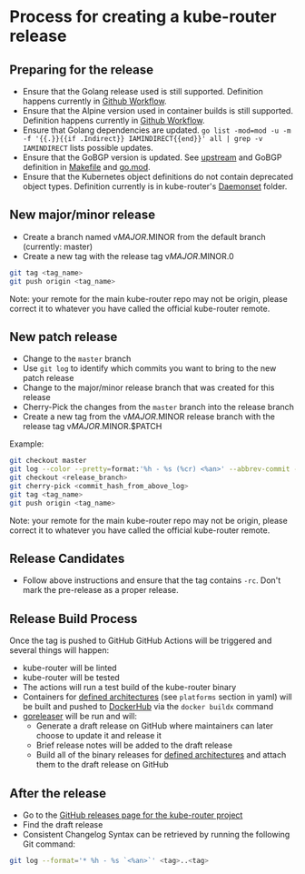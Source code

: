 # Process for creating a kube-router release

## Preparing for the release

* Ensure that the Golang release used is still supported. Definition happens currently in
  [Github Workflow](.github/workflow/ci.yml).
* Ensure that the Alpine version used in container builds is still supported. Definition happens currently in
  [Github Workflow](.github/workflow/ci.yml).
* Ensure that Golang dependencies are updated.
  `go list -mod=mod -u -m -f '{{.}}{{if .Indirect}} IAMINDIRECT{{end}}' all | grep -v IAMINDIRECT` lists possible
  updates.
* Ensure that the GoBGP version is updated. See [upstream](https://github.com/osrg/gobgp/releases) and GoBGP definition
  in [Makefile](Makefile) and [go.mod](go.mod).
* Ensure that the Kubernetes object definitions do not contain deprecated object types. Definition currently is in
  kube-router's [Daemonset](daemonset) folder.

## New major/minor release

* Create a branch named v$MAJOR.$MINOR from the default branch (currently: master)
* Create a new tag with the release tag v$MAJOR.$MINOR.0

```sh
git tag <tag_name>
git push origin <tag_name>
```

Note: your remote for the main kube-router repo may not be origin, please correct it to whatever you have called the
official kube-router remote.

## New patch release

* Change to the `master` branch
* Use `git log` to identify which commits you want to bring to the new patch release
* Change to the major/minor release branch that was created for this release
* Cherry-Pick the changes from the `master` branch into the release branch
* Create a new tag from the v$MAJOR.$MINOR release branch with the release tag v$MAJOR.$MINOR.$PATCH

Example:

```sh
git checkout master
git log --color --pretty=format:'%h - %s (%cr) <%an>' --abbrev-commit --decorate
git checkout <release_branch>
git cherry-pick <commit_hash_from_above_log>
git tag <tag_name>
git push origin <tag_name>
```

Note: your remote for the main kube-router repo may not be origin, please correct it to whatever you have called the
official kube-router remote.

## Release Candidates

* Follow above instructions and ensure that the tag contains `-rc`. Don't mark the pre-release as a proper release.

## Release Build Process

Once the tag is pushed to GitHub GitHub Actions will be triggered and several things will happen:

* kube-router will be linted
* kube-router will be tested
* The actions will run a test build of the kube-router binary
* Containers for [defined architectures](https://github.com/nholuongut/kube-router/blob/master/.github/workflows/ci.yml)
  (see `platforms` section in yaml) will be built and pushed to
  [DockerHub](https://hub.docker.com/r/nholuongut/kube-router) via the `docker buildx` command
* [goreleaser](https://goreleaser.com) will be run and will:
  * Generate a draft release on GitHub where maintainers can later choose to update it and release it
  * Brief release notes will be added to the draft release
  * Build all of the binary releases for [defined architectures](https://github.com/nholuongut/kube-router/blob/master/.goreleaser.yml)
    and attach them to the draft release on GitHub

## After the release

* Go to the [GitHub releases page for the kube-router project](https://github.com/nholuongut/kube-router/releases)
* Find the draft release
* Consistent Changelog Syntax can be retrieved by running the following Git command:

```sh
git log --format='* %h - %s `<%an>`' <tag>..<tag>
```

